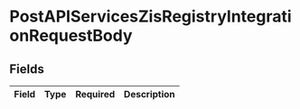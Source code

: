 # PostAPIServicesZisRegistryIntegrationRequestBody


## Fields

| Field       | Type        | Required    | Description |
| ----------- | ----------- | ----------- | ----------- |
